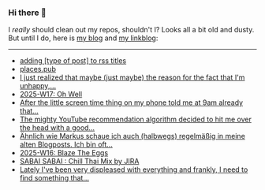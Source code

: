 ### Hi there 👋

I _really_ should clean out my repos, shouldn't I? Looks all a bit old and dusty. But until I do, here is [my blog](https://lostfocus.de/) and [my linkblog](https://dominikschwind.com/links):

--- 

<!-- POST-LIST:START -->
- [adding [type of post] to rss titles](https://winnielim.org/notes/adding-type-of-post-to-rss-titles/)
- [places.pub](https://socialwebfoundation.org/2025/04/29/places-pub/)
- [I just realized that maybe &lpar;just maybe&rpar; the reason for the fact that I&#39;m unhappy,…](https://lostfocus.de/2025/04/29/234570/)
- [2025-W17: Oh Well](https://lostfocus.de/2025/04/27/2025-w17-oh-well/)
- [After the little screen time thing on my phone told me at 9am already that…](https://lostfocus.de/2025/04/23/234555/)
- [The mighty YouTube recommendation algorithm decided to hit me over the head with a good…](https://lostfocus.de/2025/04/22/234550/)
- [Ähnlich wie Markus schaue ich auch &lpar;halbwegs&rpar; regelmäßig in meine alten Blogposts. Ich bin oft…](https://lostfocus.de/2025/04/21/234545/)
- [2025-W16: Blaze The Eggs](https://lostfocus.de/2025/04/20/2025-w16-blaze-the-eggs/)
- [SABAI SABAI : Chill Thai Mix by JIRA](https://www.youtube.com/watch?v=RiKc3X3NY0k)
- [Lately I&#39;ve been very displeased with everything and frankly, I need to find something that…](https://lostfocus.de/2025/04/17/234532/)
<!-- POST-LIST:END -->

<!--
**lostfocus/lostfocus** is a ✨ _special_ ✨ repository because its `README.md` (this file) appears on your GitHub profile.

Here are some ideas to get you started:

- 🔭 I’m currently working on ...
- 🌱 I’m currently learning ...
- 👯 I’m looking to collaborate on ...
- 🤔 I’m looking for help with ...
- 💬 Ask me about ...
- 📫 How to reach me: ...
- 😄 Pronouns: ...
- ⚡ Fun fact: ...
-->
